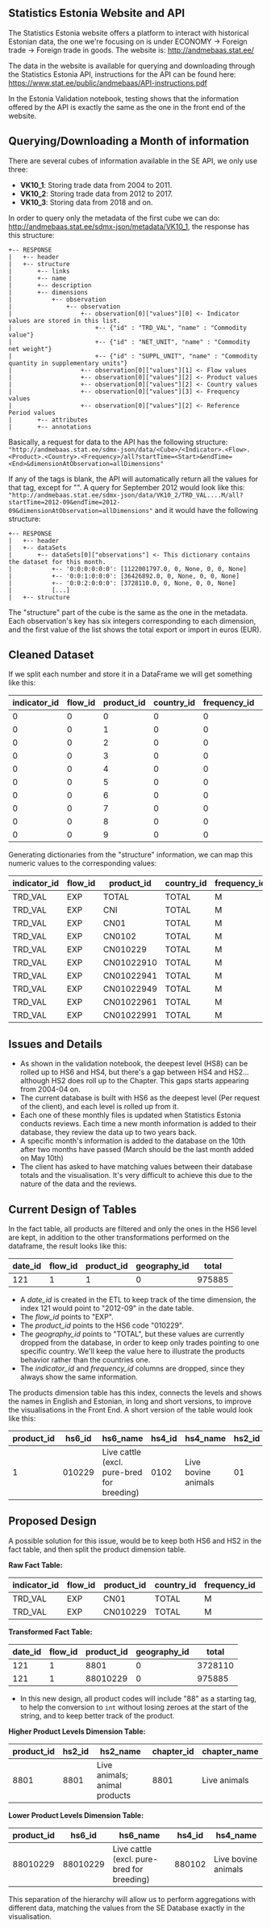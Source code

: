 ## Statistics Estonia Website and API

The Statistics Estonia website offers a platform to interact with historical Estonian data, the one we're focusing on is under ECONOMY -> Foreign trade -> Foreign trade in goods. The website is: http://andmebaas.stat.ee/

The data in the website is available for querying and downloading through the Statistics Estonia API, instructions for the API can be found here: https://www.stat.ee/public/andmebaas/API-instructions.pdf

In the Estonia Validation notebook, testing shows that the information offered by the API is exactly the same as the one in the front end of the website.

## Querying/Downloading a Month of information

There are several cubes of information available in the SE API, we only use three:
* **VK10_1**: Storing trade data from 2004 to 2011.
* **VK10_2**: Storing trade data from 2012 to 2017.
* **VK10_3**: Storing data from 2018 and on.

In order to query only the metadata of the first cube we can do: http://andmebaas.stat.ee/sdmx-json/metadata/VK10_1, the response has this structure:

```
+-- RESPONSE
|   +-- header
|   +-- structure
|       +-- links
|       +-- name
|       +-- description
|       +-- dimensions
|           +-- observation
|               +-- observation
|                   +-- observation[0]["values"][0] <- Indicator values are stored in this list.
|                       +-- {"id" : "TRD_VAL", "name" : "Commodity value"}
|                       +-- {"id" : "NET_UNIT", "name" : "Commodity net weight"}
|                       +-- {"id" : "SUPPL_UNIT", "name" : "Commodity quantity in supplementary units"}
|                   +-- observation[0]["values"][1] <- Flow values
|                   +-- observation[0]["values"][2] <- Product values
|                   +-- observation[0]["values"][2] <- Country values
|                   +-- observation[0]["values"][3] <- Frequency values
|                   +-- observation[0]["values"][2] <- Reference Period values
|       +-- attributes
|       +-- annotations
```

Basically, a request for data to the API has the following structure:
`"http://andmebaas.stat.ee/sdmx-json/data/<Cube>/<Indicator>.<Flow>.<Product>.<Country>.<Frequency>/all?startTime=<Start>&endTime=<End>&dimensionAtObservation=allDimensions"`

If any of the tags is blank, the API will automatically return all the values for that tag, except for "<Cube>". A query for September 2012 would look like this:
`"http://andmebaas.stat.ee/sdmx-json/data/VK10_2/TRD_VAL....M/all?startTime=2012-09&endTime=2012-09&dimensionAtObservation=allDimensions"` and it would have the following structure:

```
+-- RESPONSE
|   +-- header
|   +-- dataSets
|       +-- dataSets[0]["observations"] <- This dictionary contains the dataset for this month.
|           +-- '0:0:0:0:0:0': [1122001797.0, 0, None, 0, 0, None]
|           +-- '0:0:1:0:0:0': [36426892.0, 0, None, 0, 0, None]
|           +-- '0:0:2:0:0:0': [3728110.0, 0, None, 0, 0, None]
|           [...]
|   +-- structure
```

The "structure" part of the cube is the same as the one in the metadata. Each observation's key has six integers corresponding to each dimension, and the first value of the list shows the total export or import in euros (EUR).

## Cleaned Dataset

If we split each number and store it in a DataFrame we will get something like this:

| indicator_id | flow_id | product_id | country_id | frequency_id | total      |
|--------------|---------|------------|------------|--------------|------------|
| 0            | 0       | 0          | 0          | 0            | 1122001797 |
| 0            | 0       | 1          | 0          | 0            | 36426892   |
| 0            | 0       | 2          | 0          | 0            | 3728110    |
| 0            | 0       | 3          | 0          | 0            | 975885     |
| 0            | 0       | 4          | 0          | 0            | 975885     |
| 0            | 0       | 5          | 0          | 0            | 181338     |
| 0            | 0       | 6          | 0          | 0            | 229496     |
| 0            | 0       | 7          | 0          | 0            | 134908     |
| 0            | 0       | 8          | 0          | 0            | 314235     |
| 0            | 0       | 9          | 0          | 0            | 115908     |

Generating dictionaries from the "structure" information, we can map this numeric values to the corresponding values:

| indicator_id | flow_id | product_id | country_id | frequency_id | total      |
|--------------|---------|------------|------------|--------------|------------|
| TRD_VAL      | EXP     | TOTAL      | TOTAL      | M            | 1122001797 |
| TRD_VAL      | EXP     | CNI        | TOTAL      | M            | 36426892   |
| TRD_VAL      | EXP     | CN01       | TOTAL      | M            | 3728110    |
| TRD_VAL      | EXP     | CN0102     | TOTAL      | M            | 975885     |
| TRD_VAL      | EXP     | CN010229   | TOTAL      | M            | 975885     |
| TRD_VAL      | EXP     | CN01022910 | TOTAL      | M            | 181338     |
| TRD_VAL      | EXP     | CN01022941 | TOTAL      | M            | 229496     |
| TRD_VAL      | EXP     | CN01022949 | TOTAL      | M            | 134908     |
| TRD_VAL      | EXP     | CN01022961 | TOTAL      | M            | 314235     |
| TRD_VAL      | EXP     | CN01022991 | TOTAL      | M            | 115908     |

## Issues and Details

* As shown in the validation notebook, the deepest level (HS8) can be rolled up to HS6 and HS4, but there's a gap between HS4 and HS2... although HS2 does roll up to the Chapter. This gaps starts appearing from 2004-04 on.
* The current database is built with HS6 as the deepest level (Per request of the client), and each level is rolled up from it.
* Each one of these monthly files is updated when Statistics Estonia conducts reviews. Each time a new month information is added to their database, they review the data up to two years back.
* A specific month's information is added to the database on the 10th after two months have passed (March should be the last month added on May 10th)
* The client has asked to have matching values between their database totals and the visualisation. It's very difficult to achieve this due to the nature of the data and the reviews.

## Current Design of Tables

In the fact table, all products are filtered and only the ones in the HS6 level are kept, in addition to the other transformations performed on the dataframe, the result looks like this:

| date_id | flow_id | product_id | geography_id | total  |
|---------|---------|------------|--------------|--------|
| 121     | 1       | 1          | 0            | 975885 |

* A *date_id* is created in the ETL to keep track of the time dimension, the index 121 would point to "2012-09" in the date table.
* The *flow_id* points to "EXP".
* The *product_id* points to the HS6 code "010229".
* The *geography_id* points to "TOTAL", but these values are currently dropped from the database, in order to keep only trades pointing to one specific country. We'll keep the value here to illustrate the products behavior rather than the countries one.
* The *indicator_id* and *frequency_id* columns are dropped, since they always show the same information.

The products dimension table has this index, connects the levels and shows the names in English and Estonian, in long and short versions, to improve the visualisations in the Front End. A short version of the table would look like this:

| product_id | hs6_id | hs6_name                                   | hs4_id | hs4_name            | hs2_id | hs2_name                      | chapter_id | chapter_name    |
|------------|--------|--------------------------------------------|--------|---------------------|--------|-------------------------------|------------|-----------------|
| 1          | 010229 | Live cattle (excl. pure-bred for breeding) | 0102   | Live bovine animals | 01     | Live animals; animal products | 01         | Animal products |

## Proposed Design

A possible solution for this issue, would be to keep both HS6 and HS2 in the fact table, and then split the product dimension table.

**Raw Fact Table:**

| indicator_id | flow_id | product_id | country_id | frequency_id | total      |
|--------------|---------|------------|------------|--------------|------------|
| TRD_VAL      | EXP     | CN01       | TOTAL      | M            | 3728110    |
| TRD_VAL      | EXP     | CN010229   | TOTAL      | M            | 975885     |

**Transformed Fact Table:**

| date_id | flow_id | product_id | geography_id | total  |
|---------|---------|------------|--------------|--------|
| 121     | 1       | 8801       | 0            | 3728110|
| 121     | 1       | 88010229   | 0            | 975885 |

* In this new design, all product codes will include "88" as a starting tag, to help the conversion to `int` without losing zeroes at the start of the string, and to keep better track of the product.

**Higher Product Levels Dimension Table:**

| product_id | hs2_id   | hs2_name                                   | chapter_id | chapter_name        |
|------------|----------|--------------------------------------------|------------|---------------------|
| 8801       | 8801     | Live animals; animal products              | 8801       | Live animals        |

**Lower Product Levels Dimension Table:**

| product_id | hs6_id   | hs6_name                                   | hs4_id     | hs4_name            |
|------------|----------|--------------------------------------------|------------|---------------------|
| 88010229   | 88010229 | Live cattle (excl. pure-bred for breeding) | 880102     | Live bovine animals |

This separation of the hierarchy will allow us to perform aggregations with different data, matching the values from the SE Database exactly in the visualisation.
